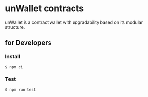 # unWallet contracts

unWallet is a contract wallet with upgradability based on its modular structure.

## for Developers

### Install

```sh
$ npm ci
```

### Test

```sh
$ npm run test
```
